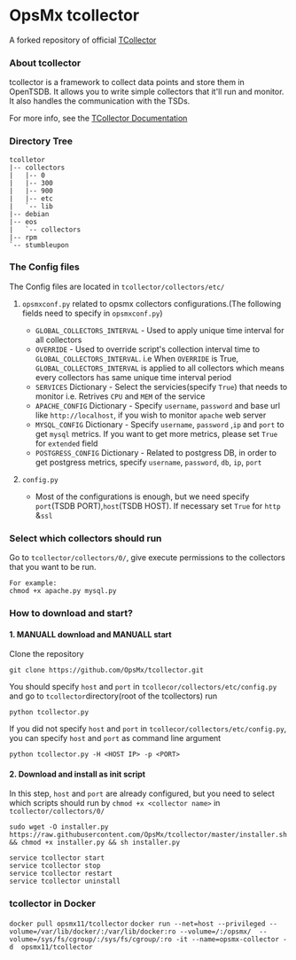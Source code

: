 # OpsMx tcollector
A forked repository of official [TCollector](https://github.com/OpenTSDB/tcollector)
### About tcollector
tcollector is a framework to collect data points and store them in OpenTSDB.
It allows you to write simple collectors that it'll run and monitor.  It also
handles the communication with the TSDs.

For more info, see the [TCollector Documentation](http://www.opentsdb.net/tcollector.html)

### Directory Tree
```
tcolletor
|-- collectors
|   |-- 0
|   |-- 300
|   |-- 900
|   |-- etc
|   `-- lib
|-- debian
|-- eos
|   `-- collectors
|-- rpm
`-- stumbleupon
```
### The Config files
The Config files are located in `tcollector/collectors/etc/`
1. `opsmxconf.py` related to opsmx collectors configurations.(The following fields need to specify in `opsmxconf.py`)
    - `GLOBAL_COLLECTORS_INTERVAL` - Used to apply unique time interval for all collectors
    - `OVERRIDE` - Used to override script's collection interval time to `GLOBAL_COLLECTORS_INTERVAL`. i.e When `OVERRIDE` is True, `GLOBAL_COLLECTORS_INTERVAL` is applied to all collectors which means every collectors has same unique time interval period
    - `SERVICES` Dictionary - Select the servicies(specify `True`) that needs to monitor i.e. Retrives `CPU` and `MEM` of the service
    - `APACHE_CONFIG` Dictionary - Specify `username`, `password` and base url like `http://localhost`, if you wish to monitor `apache` web server
    - `MYSQL_CONFIG` Dictionary - Specify `username`, `password` ,`ip` and `port` to get `mysql` metrics. If you want to get more metrics, please set `True` for `extended` field
    - `POSTGRESS_CONFIG` Dictionary - Related to postgress DB, in order to get postgress metrics, specify `username`, `password`, `db`, `ip`, `port`
    
2. `config.py`
    - Most of the configurations is enough, but we need specify `port`(TSDB PORT),`host`(TSDB HOST). If necessary set `True` for `http` &`ssl`


### Select which collectors should run
Go to `tcollector/collectors/0/`, give execute permissions to the collectors that you want to be run.
```
For example:
chmod +x apache.py mysql.py
```

### How to download and start?
#### 1. MANUALL download and MANUALL start
Clone the repository
```
git clone https://github.com/OpsMx/tcollector.git
```
You should specify `host` and `port` in `tcollecor/collectors/etc/config.py` and go to `tcollector`directory(root of the tcollectors) run
```
python tcollector.py
```
If you did not specify `host` and `port` in `tcollecor/collectors/etc/config.py`, you can specify `host` and `port` as command line argument
```
python tcollector.py -H <HOST IP> -p <PORT>
```

#### 2. Download and install as init script
In this step, `host` and `port` are already configured, but you need to select which scripts should run by `chmod +x <collector name>` in `tcollector/collectors/0/`
```
sudo wget -O installer.py https://raw.githubusercontent.com/OpsMx/tcollector/master/installer.sh && chmod +x installer.py && sh installer.py

service tcollector start
service tcollector stop
service tcollector restart
service tcollector uninstall
```
### tcollector in Docker
`docker pull opsmx11/tcollector`
`docker run --net=host --privileged --volume=/var/lib/docker/:/var/lib/docker:ro --volume=/:/opsmx/  --volume=/sys/fs/cgroup/:/sys/fs/cgroup/:ro -it --name=opsmx-collector -d  opsmx11/tcollector`

